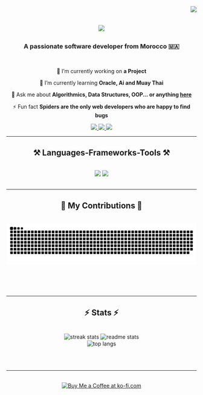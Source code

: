 <img align="right" src="https://visitor-badge.laobi.icu/badge?page_id=MA-Abahmane.MA-Abahmane" />

<h1 align="center">
    <img src="https://readme-typing-svg.herokuapp.com/?font=Righteous&size=35&center=true&vCenter=true&width=500&height=70&duration=4000&lines=Hi+There!+👋;+I'm+Mohamed+Amine!;" />
</h1>

<h3 align="center">A passionate software developer from Morocco 🇲🇦 </h3>

<br/>

<div align="center">
 
 🔭 I’m currently working on **a Project**
 
 🌱 I’m currently learning **Oracle, Ai and Muay Thai**

💬 Ask me about **Algorithmics, Data Structures, OOP... or anything [here](https://github.com/MA-Abahmane/MA-Abahmane/issues)**

⚡ Fun fact **Spiders are the only web developers who are happy to find bugs**

 </div>
 
<div align="center"> 
  <a href="mailto:ma.abahmane@gmail.com">
    <img src="https://img.shields.io/badge/Gmail-333333?style=for-the-badge&logo=gmail&logoColor=red" />
  </a>
  <a href="https://www.linkedin.com/in/mohamed-amine-abahmane-986999251/" target="_blank">
    <img src="https://img.shields.io/badge/LinkedIn-0077B5?style=for-the-badge&logo=linkedin&logoColor=white" target="_blank" />
  </a>
  <a href="https://ma-abahmane.netlify.app" target="_blank">
     <img src="https://img.shields.io/badge/Portfolio-FF5722?style=for-the-badge&logo=todoist&logoColor=white" target="_blank" /> <!-- sqlite, safari, google-chrome are other good icon options -->
  </a>
</div>

 <hr/>
 
<h2 align="center">⚒️ Languages-Frameworks-Tools ⚒️</h2>
<br/>
<div align="center">
    <img src="https://skillicons.dev/icons?i=md,bash,bootstrap,tailwind,html,css,javascript,php,vscode,github,git,illustrator,photoshop,premiere,acrobat" />
    <img src="https://skillicons.dev/icons?i=c,nodejs,jquery,typescript,java,python,mysql,mongodb,flask,nginx,linux,ubuntu,vim" /><br>
</div>

<br/>
<hr/>

<div align="center">
  <h2>🐍 My Contributions 🐍</h2>
  <br>
  <img alt="snake eating my contributions" src="https://raw.githubusercontent.com/MA-Abahmane/salesp07/output/github-contribution-grid-snake.svg" />
  
  <br/><br/><br/>
</div>

<hr/>

<h2 align="center">⚡ Stats ⚡</h2>
<br>
<div align=center>
  <img width=390 src="https://streak-stats.demolab.com/?user=MA-Abahmane&count_private=true&theme=react&border_radius=10" alt="streak stats"/>
   
  <img width=390 src="https://github-readme-stats.vercel.app/api?username=MA-Abahmane&count_private=true&show_icons=true&theme=react&rank_icon=github&border_radius=10" alt="readme stats" />
  <br/>
  <img width=325 align="center" src="https://github-readme-stats.vercel.app/api/top-langs/?username=MA-Abahmane&hide=HTML&langs_count=8&layout=compact&theme=react&border_radius=10&size_weight=0.5&count_weight=0.5&exclude_repo=github-readme-stats" alt="top langs" />
</div>

<br/><br/>

<hr/>

<br/>

<div align="center">
<a href='' target='_blank'><img height='64' style='border:0px;height:64px;' src='https://storage.ko-fi.com/cdn/kofi1.png?v=3' border='0' alt='Buy Me a Coffee at ko-fi.com' /></a>
</div>

<br/>
